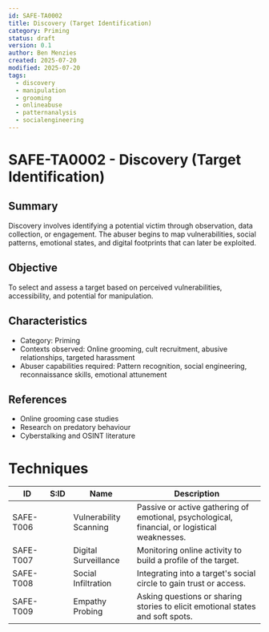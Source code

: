 ```yaml
---
id: SAFE-TA0002
title: Discovery (Target Identification)
category: Priming
status: draft
version: 0.1
author: Ben Menzies
created: 2025-07-20
modified: 2025-07-20
tags:
  - discovery
  - manipulation
  - grooming
  - onlineabuse
  - patternanalysis
  - socialengineering
---
```


# SAFE-TA0002 - Discovery (Target Identification)

## Summary

Discovery involves identifying a potential victim through observation, data collection, or engagement. The abuser begins to map vulnerabilities, social patterns, emotional states, and digital footprints that can later be exploited.

## Objective
To select and assess a target based on perceived vulnerabilities, accessibility, and potential for manipulation.

## Characteristics
* Category: Priming
* Contexts observed: Online grooming, cult recruitment, abusive relationships, targeted harassment
* Abuser capabilities required: Pattern recognition, social engineering, reconnaissance skills, emotional attunement

## References

* Online grooming case studies
* Research on predatory behaviour
* Cyberstalking and OSINT literature

# Techniques

| ID        | S\:ID | Name                   | Description                                                                                   |
| --------- | ----- | ---------------------- | --------------------------------------------------------------------------------------------- |
| SAFE-T006 |       | Vulnerability Scanning | Passive or active gathering of emotional, psychological, financial, or logistical weaknesses. |
| SAFE-T007 |       | Digital Surveillance   | Monitoring online activity to build a profile of the target.                                  |
| SAFE-T008 |       | Social Infiltration    | Integrating into a target's social circle to gain trust or access.                            |
| SAFE-T009 |       | Empathy Probing        | Asking questions or sharing stories to elicit emotional states and soft spots.                |